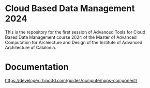 # Cloud Based Data Management  2024
This is the repository for the first session of Advanced Tools for Cloud Based Data Management course 2024 of the Master of Advanced Computation for Archiecture and Design of the Institute of Advanced Architecture of Catalonia.

# Documentation
https://developer.rhino3d.com/guides/compute/hops-component/

